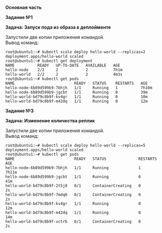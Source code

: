 **Основная часть**     
    
**Задание №1**     
   
**Задача: Запуск пода из образа в деплойменте**    
    
Запустили две копии приложения командой.   
Вывод команд:    
    
```
root@ubuntu1:~# kubectl scale deploy hello-world --replicas=2
deployment.apps/hello-world scaled
root@ubuntu1:~# kubectl get deployment
NAME          READY   UP-TO-DATE   AVAILABLE   AGE
hello-node    2/2     2            2           7h1m
hello-world   2/2     2            2           4m3s
root@ubuntu1:~# kubectl get pods
NAME                          READY   STATUS    RESTARTS   AGE
hello-node-6b89d599b9-7bhjh   1/1     Running   1          7h10m
hello-node-6b89d599b9-jgcbt   1/1     Running   0          39m
hello-world-bd79c8b9f-kv4gr   1/1     Running   0          10m
hello-world-bd79c8b9f-m42dq   1/1     Running   0          12m
```
    
**Задание №3**     
   
**Задача: Изменение количества реплик**    
    
Запустили две копии приложения командой.   
Вывод команд:    
    
```
root@ubuntu1:~# kubectl scale deploy hello-world --replicas=5
deployment.apps/hello-world scaled
root@ubuntu1:~# kubectl get pods
NAME                          READY   STATUS              RESTARTS   AGE
hello-node-6b89d599b9-7bhjh   1/1     Running             1          7h11m
hello-node-6b89d599b9-jgcbt   1/1     Running             0          41m
hello-world-bd79c8b9f-2t5j8   0/1     ContainerCreating   0          2s
hello-world-bd79c8b9f-7mdq6   0/1     ContainerCreating   0          2s
hello-world-bd79c8b9f-kv4gr   1/1     Running             0          12m
hello-world-bd79c8b9f-m42dq   1/1     Running             0          14m
hello-world-bd79c8b9f-vctrb   0/1     ContainerCreating   0          2s
```
    
